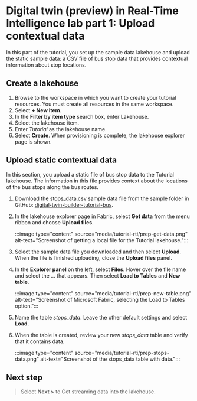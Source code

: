 # Digital twin (preview) in Real-Time Intelligence lab part 1: Upload contextual data

In this part of the tutorial, you set up the sample data lakehouse and upload the static sample data: a CSV file of bus stop data that provides contextual information about stop locations.

## Create a lakehouse

1. Browse to the workspace in which you want to create your tutorial resources. You must create all resources in the same workspace.
2. Select **+ New item**.
3. In the **Filter by item type** search box, enter Lakehouse.
4. Select the lakehouse item.
5. Enter *Tutorial* as the lakehouse name.
6. Select **Create**. When provisioning is complete, the lakehouse explorer page is shown.

## Upload static contextual data

In this section, you upload a static file of bus stop data to the Tutorial lakehouse. The information in this file provides context about the locations of the bus stops along the bus routes.

1. Download the stops_data.csv sample data file from the sample folder in GitHub: [digital-twin-builder-tutorial-bus](https://github.com/microsoft/fabric-samples/tree/main/docs-samples/real-time-intelligence).

2. In the lakehouse explorer page in Fabric, select **Get data** from the menu ribbon and choose **Upload files**.

    :::image type="content" source="media/tutorial-rti/prep-get-data.png" alt-text="Screenshot of getting a local file for the Tutorial lakehouse.":::

3. Select the sample data file you downloaded and then select **Upload**. When the file is finished uploading, close the **Upload files** panel.

4. In the **Explorer panel** on the left, select **Files**. Hover over the file name and select the ... that appears. Then select **Load to Tables** and **New table**.

    :::image type="content" source="media/tutorial-rti/prep-new-table.png" alt-text="Screenshot of Microsoft Fabric, selecting the Load to Tables option.":::

5. Name the table *stops_data*. Leave the other default settings and select **Load**.

6. When the table is created, review your new *stops_data* table and verify that it contains data.

    :::image type="content" source="media/tutorial-rti/prep-stops-data.png" alt-text="Screenshot of the stops_data table with data.":::

## Next step

> Select **Next >** to Get streaming data into the lakehouse.
